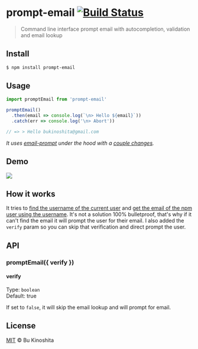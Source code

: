# prompt-email [![Build Status](https://travis-ci.org/bukinoshita/prompt-email.svg?branch=master)](https://travis-ci.org/bukinoshita/prompt-email)
> Command line interface prompt email with autocompletion, validation and email lookup

## Install
```bash
$ npm install prompt-email
```

## Usage
```javascript
import promptEmail from 'prompt-email'

promptEmail()
  .then(email => console.log(`\n> Hello ${email}`))
  .catch(err => console.log('\n> Abort'))

// => > Hello bukinoshita@gmail.com
```

_It uses [email-prompt](https://github.com/zeit/email-prompt) under the hood with a [couple changes](https://github.com/bukinoshita/prompt-email/blob/master/lib/email-prompt.js)._

## Demo

<img src="https://cldup.com/CrP2LR-8B8.gif"/>

## How it works

It tries to [find the username of the current user](https://github.com/bukinoshita/prompt-email/blob/master/lib/get-email.js) and [get the email of the npm user using the username](https://github.com/bukinoshita/prompt-email/blob/master/lib/get-email.js). It's not a solution 100% bulletproof, that's why if it can't find the email it will prompt the user for their email. I also added the `verify` param so you can skip that verification and direct prompt the user.

## API

### promptEmail({ verify })

#### verify

Type: `boolean`<br/>
Default: true

If set to `false`, it will skip the email lookup and will prompt for email.

## License

[MIT](https://raw.githubusercontent.com/bukinoshita/prompt-email/master/LICENSE) &copy; Bu Kinoshita
